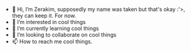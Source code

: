 - 👋 Hi, I’m Zerakim, supposedly my name was taken but that's okay :'>, they can keep it. For now.
- 👀 I’m interested in cool things
- 🌱 I’m currently learning cool things
- 💞️ I’m looking to collaborate on cool things
- 📫 How to reach me cool things.

<!---
Mikarez/Mikarez is a ✨ special ✨ repository because its `README.md` (this file) appears on your GitHub profile.
You can click the Preview link to take a look at your changes.
--->
